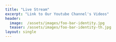 ```yaml
---
title: "Live Stream"
excerpt: "Link to Our Youtube Channel's Videos"
header:
  image:  /assets/images/foo-bar-identity.jpg
  teaser: /assets/images/foo-bar-identity-th.jpg
layout: single
---
```

